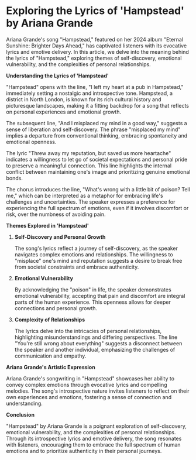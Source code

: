 # Exploring the Lyrics of 'Hampstead' by Ariana Grande

Ariana Grande's song "Hampstead," featured on her 2024 album "Eternal Sunshine: Brighter Days Ahead," has captivated listeners with its evocative lyrics and emotive delivery. In this article, we delve into the meaning behind the lyrics of "Hampstead," exploring themes of self-discovery, emotional vulnerability, and the complexities of personal relationships.

**Understanding the Lyrics of 'Hampstead'**

"Hampstead" opens with the line, "I left my heart at a pub in Hampstead," immediately setting a nostalgic and introspective tone. Hampstead, a district in North London, is known for its rich cultural history and picturesque landscapes, making it a fitting backdrop for a song that reflects on personal experiences and emotional growth.

The subsequent line, "And I misplaced my mind in a good way," suggests a sense of liberation and self-discovery. The phrase "misplaced my mind" implies a departure from conventional thinking, embracing spontaneity and emotional openness.

The lyric "Threw away my reputation, but saved us more heartache" indicates a willingness to let go of societal expectations and personal pride to preserve a meaningful connection. This line highlights the internal conflict between maintaining one's image and prioritizing genuine emotional bonds.

The chorus introduces the line, "What's wrong with a little bit of poison? Tell me," which can be interpreted as a metaphor for embracing life's challenges and uncertainties. The speaker expresses a preference for experiencing the full spectrum of emotions, even if it involves discomfort or risk, over the numbness of avoiding pain.

**Themes Explored in 'Hampstead'**

1. **Self-Discovery and Personal Growth**

   The song's lyrics reflect a journey of self-discovery, as the speaker navigates complex emotions and relationships. The willingness to "misplace" one's mind and reputation suggests a desire to break free from societal constraints and embrace authenticity.

2. **Emotional Vulnerability**

   By acknowledging the "poison" in life, the speaker demonstrates emotional vulnerability, accepting that pain and discomfort are integral parts of the human experience. This openness allows for deeper connections and personal growth.

3. **Complexity of Relationships**

   The lyrics delve into the intricacies of personal relationships, highlighting misunderstandings and differing perspectives. The line "You're still wrong about everything" suggests a disconnect between the speaker and another individual, emphasizing the challenges of communication and empathy.

**Ariana Grande's Artistic Expression**

Ariana Grande's songwriting in "Hampstead" showcases her ability to convey complex emotions through evocative lyrics and compelling melodies. The song's introspective nature invites listeners to reflect on their own experiences and emotions, fostering a sense of connection and understanding.

**Conclusion**

"Hampstead" by Ariana Grande is a poignant exploration of self-discovery, emotional vulnerability, and the complexities of personal relationships. Through its introspective lyrics and emotive delivery, the song resonates with listeners, encouraging them to embrace the full spectrum of human emotions and to prioritize authenticity in their personal journeys.